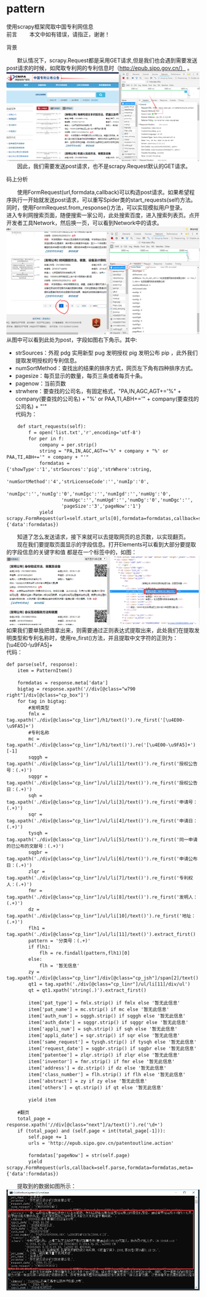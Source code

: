 # pattern
使用scrapy框架爬取中国专利网信息             
前言
    本文中如有错误，请指正，谢谢！

背景

    默认情况下，scrapy.Request都是采用GET请求,但是我们也会遇到需要发送post请求的时候，如爬取专利网的专利信息时（http://epub.sipo.gov.cn/） 。
![1](https://github.com/wei523712/pattern/blob/master/pattern/img/1.png)
    因此，我们需要发送post请求，也不是scrapy.Request默认的GET请求。

码上分析

    使用FormRequest(url,formdata,callback)可以构造post请求。如果希望程序执行一开始就发送post请求，可以重写Spider类的start_requests(self)方法。同时，使用FormRequest.from_response()方法，可以实现模拟用户登录。
    进入专利网搜索页面，随便搜索一家公司，此处搜索百度，进入搜索列表页。点开开发者工具Network，然后换一页，可以看到Network中的请求。
![2](https://github.com/wei523712/pattern/blob/master/pattern/img/2.png)
从图中可以看到此处为post，字段如图右下角示。其中:

- strSources：外观 pdg 实用新型 pug 发明授权 pig 发明公布 pip ，此外我们提取发明授权的专利信息。
- numSortMethod：查找出的结果的排序方式，网页左下角有四种排序方式。
- pagesize：每页显示的数量，每页三条或者每页十条。
- pagenow：当前页数
- strwhere：要查找的公司名，有固定格式，"PA,IN,AGC,AGT+='%" + company(要查找的公司名) + "%' or PAA,TI,ABH+='" + company(要查找的公司名) + "'"                        
代码为：
```
    def start_requests(self):
        f = open('list.txt','r',encoding='utf-8')
        for per in f:
            company = per.strip()
            string = "PA,IN,AGC,AGT+='%" + company + "%' or PAA,TI,ABH+='" + company + "'"
            formdatas = {'showType':'1','strSources':'pig','strWhere':string,
                    'numSortMethod':'4','strLicenseCode':'','numIp':'0',
                    'numIpc':'','numIg':'0','numIgc':'','numIgd':'','numUg':'0',
                    'numUgc':'','numUgd':'','numDg':'0','numDgc':'',
                    'pageSize':'3','pageNow':'1'}
            yield scrapy.FormRequest(url=self.start_urls[0],formdata=formdatas,callback=self.parse,meta={'data':formdatas})
 ```
    知道了怎么发送请求，接下来就可以去提取网页的总页数，以实现翻页。
    现在我们要提取页面显示的字段信息。打开Elements可以看到大部分要提取的字段信息的关键字和值 都是在一个标签中的，如图：          
    ![3](https://github.com/wei523712/pattern/blob/master/pattern/img/3.png)
    如果我们要单独把值拿出来，则需要通过正则表达式提取出来，此处我们在提取发明类型和专利名称时，使用re_first()方法，并且提取中文字符的正则为：[\u4E00-\u9FA5]+                
   代码：

    def parse(self, response):
        item = PatternItem()

        formdatas = response.meta['data']
        bigtag = response.xpath('//div[@class="w790 right"]/div[@class="cp_box"]')
        for tag in bigtag:
            #发明类型
            fmlx = tag.xpath('./div[@class="cp_linr"]/h1/text()').re_first('[\u4E00-\u9FA5]+')
            #专利名称
            mc = tag.xpath('./div[@class="cp_linr"]/h1/text()').re('[\u4E00-\u9FA5]+')[-1]
            sqggh = tag.xpath('./div[@class="cp_linr"]/ul/li[1]/text()').re_first('授权公告号：(.+)')
            sqggr = tag.xpath('./div[@class="cp_linr"]/ul/li[2]/text()').re_first('授权公告日：(.+)')
            sqh = tag.xpath('./div[@class="cp_linr"]/ul/li[3]/text()').re_first('申请号：(.+)')
            sqr = tag.xpath('./div[@class="cp_linr"]/ul/li[4]/text()').re_first('申请日：(.+)')
            tysqh = tag.xpath('./div[@class="cp_linr"]/ul/li[5]/text()').re_first('同一申请的已公布的文献号：(.+)')
            sqgbr = tag.xpath('./div[@class="cp_linr"]/ul/li[6]/text()').re_first('申请公布日：(.+)')
            zlqr = tag.xpath('./div[@class="cp_linr"]/ul/li[7]/text()').re_first('专利权人：(.+)')
            fmr = tag.xpath('./div[@class="cp_linr"]/ul/li[8]/text()').re_first('发明人：(.+)')
            dz = tag.xpath('./div[@class="cp_linr"]/ul/li[10]/text()').re_first('地址：(.+)')
            flh1 = tag.xpath('./div[@class="cp_linr"]/ul/li[11]/text()').extract_first()
            pattern = '分类号：(.+)'
            if flh1:
                flh = re.findall(pattern,flh1)[0]
            else:
                flh = '暂无信息'
            zy = tag.xpath('./div[@class="cp_linr"]/div[@class="cp_jsh"]/span[2]/text()').extract_first()
            qt1 = tag.xpath('./div[@class="cp_linr"]/ul/li[11]/div/ul')
            qt = qt1.xpath('string(.)').extract_first()

            item['pat_type'] = fmlx.strip() if fmlx else '暂无此信息'
            item['pat_name'] = mc.strip() if mc else '暂无此信息'
            item['auth_num'] = sqggh.strip() if sqggh else '暂无此信息'
            item['auth_date'] = sqggr.strip() if sqggr else '暂无此信息'
            item['appli_num'] = sqh.strip() if sqh else '暂无此信息'
            item['appli_date'] = sqr.strip() if sqr else '暂无此信息'
            item['same_request'] = tysqh.strip() if tysqh else '暂无此信息'
            item['request_date'] = sqgbr.strip() if sqgbr else '暂无此信息'
            item['patentee'] = zlqr.strip() if zlqr else '暂无此信息'
            item['inventor'] = fmr.strip() if fmr else '暂无此信息'
            item['address'] = dz.strip() if dz else '暂无此信息'
            item['class_number'] = flh.strip() if flh else '暂无此信息'
            item['abstract'] = zy if zy else '暂无此信息'
            item['others'] = qt.strip() if qt else '暂无此信息'

            yield item

        #翻页
        total_page = response.xpath('//div[@class="next"]/a/text()').re('\d+')
        if (total_page) and (self.page < int(total_page[-1])):
            self.page += 1
            urls = 'http://epub.sipo.gov.cn/patentoutline.action'

            formdatas['pageNow'] = str(self.page)
            yield scrapy.FormRequest(urls,callback=self.parse,formdata=formdatas,meta={'data':formdatas})
    提取到的数据如图所示：
![4](https://github.com/wei523712/pattern/blob/master/pattern/img/4.png)

